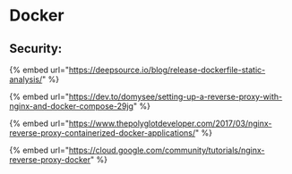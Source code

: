 # Docker

## Security:

{% embed url="https://deepsource.io/blog/release-dockerfile-static-analysis/" %}



{% embed url="https://dev.to/domysee/setting-up-a-reverse-proxy-with-nginx-and-docker-compose-29jg" %}

{% embed url="https://www.thepolyglotdeveloper.com/2017/03/nginx-reverse-proxy-containerized-docker-applications/" %}

{% embed url="https://cloud.google.com/community/tutorials/nginx-reverse-proxy-docker" %}



